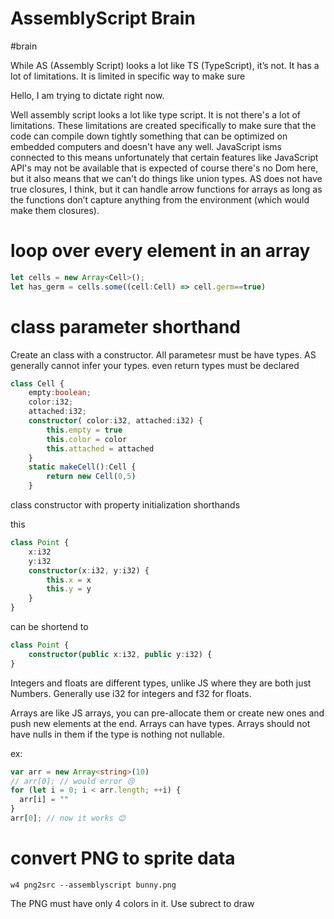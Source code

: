 # AssemblyScript Brain
#brain


While AS (Assembly Script) looks a lot like TS (TypeScript), it’s not. It has a lot of limitations. It is limited in specific way to make sure

Hello, I am trying to dictate right now.

Well assembly script looks a lot like type script. It is not there's a lot of limitations. These limitations are created specifically to make sure that the code can compile down tightly something that can be optimized on embedded computers and doesn't have any well. JavaScript isms connected to this means unfortunately that certain features like JavaScript API's may not be available that is expected of course there's no Dom here, but it also means that we can't do things like union types. AS does not have true closures, I think, but it can handle arrow functions for arrays as long as the functions don’t capture anything from the environment (which would make them closures).

# loop over every element in an array

```typescript
let cells = new Array<Cell>();
let has_germ = cells.some((cell:Cell) => cell.germ==true)

```


# class parameter shorthand
Create an class with a constructor. All parametesr must be have types. AS generally cannot infer your types. even return types must be declared

``` typescript
class Cell {
    empty:boolean;
    color:i32;
    attached:i32;
    constructor( color:i32, attached:i32) {
        this.empty = true
        this.color = color
        this.attached = attached
    }
	static makeCell():Cell {
		return new Cell(0,5)
	}
```


class constructor with property initialization shorthands

this
```typescript
class Point {
    x:i32
    y:i32
    constructor(x:i32, y:i32) {
        this.x = x
        this.y = y
    }
}
```

can be shortend to

```typescript
class Point {
    constructor(public x:i32, public y:i32) {
}

```

Integers and floats are different types, unlike JS where they are both just Numbers.  Generally use i32 for integers and f32 for floats.

Arrays are like JS arrays, you can pre-allocate them or create new ones and push new elements at the end. Arrays can have types. Arrays should not have nulls in them if the type is nothing not nullable.

ex:
```typescript
var arr = new Array<string>(10)
// arr[0]; // would error 😢
for (let i = 0; i < arr.length; ++i) {
  arr[i] = ""
}
arr[0]; // now it works 😊
```




# convert PNG to sprite data

``` shell
w4 png2src --assemblyscript bunny.png
```

The PNG must have only 4 colors in it.
Use subrect to draw
